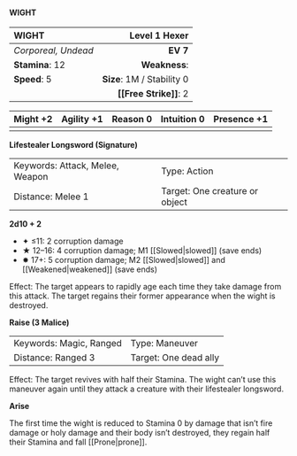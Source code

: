 #### WIGHT

| WIGHT               |          **Level 1 Hexer** |
| :------------------ | -------------------------: |
| *Corporeal, Undead* |                   **EV 7** |
| **Stamina**: 12     |              **Weakness**: |
| **Speed**: 5        | **Size**: 1M / Stability 0 |
|                     |     **[[Free Strike]]**: 2 |

| **Might** +2 | **Agility** +1 | **Reason** 0 | **Intuition** 0 | **Presence** +1 |
| ------------ | -------------- | ------------ | --------------- | --------------- |
|              |                |              |                 |                 |

**Lifestealer Longsword (Signature)**

|                                 |                                |
| :------------------------------ | :----------------------------- |
| Keywords: Attack, Melee, Weapon | Type: Action                   |
| Distance: Melee 1               | Target: One creature or object |

**2d10 + 2**

- ✦ ≤11: 2 corruption damage
- ★ 12–16: 4 corruption damage; M1 [[Slowed|slowed]] (save ends)
- ✸ 17+: 5 corruption damage; M2 [[Slowed|slowed]] and [[Weakened|weakened]] (save ends)

Effect: The target appears to rapidly age each time they take damage from this attack. The target regains their former appearance when the wight is destroyed.

**Raise (3 Malice)**

|                         |                       |
| :---------------------- | :-------------------- |
| Keywords: Magic, Ranged | Type: Maneuver        |
| Distance: Ranged 3      | Target: One dead ally |

Effect: The target revives with half their Stamina. The wight can’t use this maneuver again until they attack a creature with their lifestealer longsword.

**Arise**

The first time the wight is reduced to Stamina 0 by damage that isn’t fire damage or holy damage and their body isn’t destroyed, they regain half their Stamina and fall [[Prone|prone]].
